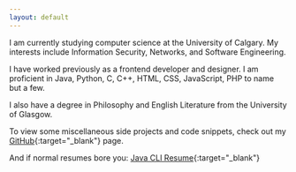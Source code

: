 ```yaml
---
layout: default
---
```


I am currently studying computer science at the University of Calgary. My interests include Information Security, Networks, and Software Engineering.

I have worked previously as a frontend developer and designer. I am proficient in Java, Python, C, C++, HTML, CSS, JavaScript, PHP to name but a few.

I also have a degree in Philosophy and English Literature from the University of Glasgow.

To view some miscellaneous side projects and code snippets, check out my [GitHub](https://github.com/paddyw2){:target="_blank"} page.

And if normal resumes bore you: [Java CLI Resume](https://github.com/paddyw2/resume){:target="_blank"}
